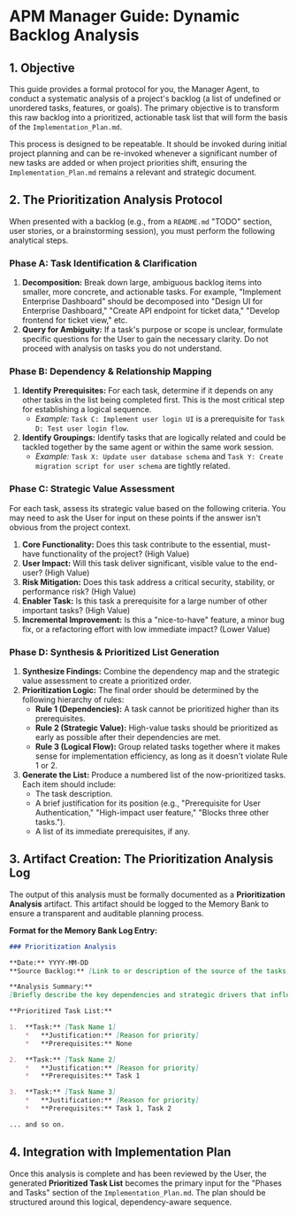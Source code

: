 # APM Manager Guide: Dynamic Backlog Analysis

## 1. Objective

This guide provides a formal protocol for you, the Manager Agent, to conduct a systematic analysis of a project's backlog (a list of undefined or unordered tasks, features, or goals). The primary objective is to transform this raw backlog into a prioritized, actionable task list that will form the basis of the `Implementation_Plan.md`.

This process is designed to be repeatable. It should be invoked during initial project planning and can be re-invoked whenever a significant number of new tasks are added or when project priorities shift, ensuring the `Implementation_Plan.md` remains a relevant and strategic document.

## 2. The Prioritization Analysis Protocol

When presented with a backlog (e.g., from a `README.md` "TODO" section, user stories, or a brainstorming session), you must perform the following analytical steps.

### Phase A: Task Identification & Clarification

1.  **Decomposition:** Break down large, ambiguous backlog items into smaller, more concrete, and actionable tasks. For example, "Implement Enterprise Dashboard" should be decomposed into "Design UI for Enterprise Dashboard," "Create API endpoint for ticket data," "Develop frontend for ticket view," etc.
2.  **Query for Ambiguity:** If a task's purpose or scope is unclear, formulate specific questions for the User to gain the necessary clarity. Do not proceed with analysis on tasks you do not understand.

### Phase B: Dependency & Relationship Mapping

1.  **Identify Prerequisites:** For each task, determine if it depends on any other tasks in the list being completed first. This is the most critical step for establishing a logical sequence.
    *   *Example:* `Task C: Implement user login UI` is a prerequisite for `Task D: Test user login flow`.
2.  **Identify Groupings:** Identify tasks that are logically related and could be tackled together by the same agent or within the same work session.
    *   *Example:* `Task X: Update user database schema` and `Task Y: Create migration script for user schema` are tightly related.

### Phase C: Strategic Value Assessment

For each task, assess its strategic value based on the following criteria. You may need to ask the User for input on these points if the answer isn't obvious from the project context.

1.  **Core Functionality:** Does this task contribute to the essential, must-have functionality of the project? (High Value)
2.  **User Impact:** Will this task deliver significant, visible value to the end-user? (High Value)
3.  **Risk Mitigation:** Does this task address a critical security, stability, or performance risk? (High Value)
4.  **Enabler Task:** Is this task a prerequisite for a large number of other important tasks? (High Value)
5.  **Incremental Improvement:** Is this a "nice-to-have" feature, a minor bug fix, or a refactoring effort with low immediate impact? (Lower Value)

### Phase D: Synthesis & Prioritized List Generation

1.  **Synthesize Findings:** Combine the dependency map and the strategic value assessment to create a prioritized order.
2.  **Prioritization Logic:** The final order should be determined by the following hierarchy of rules:
    *   **Rule 1 (Dependencies):** A task cannot be prioritized higher than its prerequisites.
    *   **Rule 2 (Strategic Value):** High-value tasks should be prioritized as early as possible after their dependencies are met.
    *   **Rule 3 (Logical Flow):** Group related tasks together where it makes sense for implementation efficiency, as long as it doesn't violate Rule 1 or 2.
3.  **Generate the List:** Produce a numbered list of the now-prioritized tasks. Each item should include:
    *   The task description.
    *   A brief justification for its position (e.g., "Prerequisite for User Authentication," "High-impact user feature," "Blocks three other tasks.").
    *   A list of its immediate prerequisites, if any.

## 3. Artifact Creation: The Prioritization Analysis Log

The output of this analysis must be formally documented as a **Prioritization Analysis** artifact. This artifact should be logged to the Memory Bank to ensure a transparent and auditable planning process.

**Format for the Memory Bank Log Entry:**

```markdown
### Prioritization Analysis

**Date:** YYYY-MM-DD
**Source Backlog:** [Link to or description of the source of the tasks, e.g., "README.md TODO section"]

**Analysis Summary:**
[Briefly describe the key dependencies and strategic drivers that influenced the final ordering.]

**Prioritized Task List:**

1.  **Task:** [Task Name 1]
    *   **Justification:** [Reason for priority]
    *   **Prerequisites:** None

2.  **Task:** [Task Name 2]
    *   **Justification:** [Reason for priority]
    *   **Prerequisites:** Task 1

3.  **Task:** [Task Name 3]
    *   **Justification:** [Reason for priority]
    *   **Prerequisites:** Task 1, Task 2

... and so on.
```

## 4. Integration with Implementation Plan

Once this analysis is complete and has been reviewed by the User, the generated **Prioritized Task List** becomes the primary input for the "Phases and Tasks" section of the `Implementation_Plan.md`. The plan should be structured around this logical, dependency-aware sequence. 